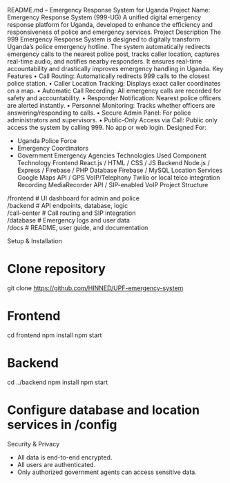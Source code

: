README.md – Emergency Response System for Uganda
 Project Name: Emergency Response System (999-UG)
A unified digital emergency response platform for Uganda, developed to enhance the efficiency and responsiveness of police and emergency services.
 Project Description
The 999 Emergency Response System is designed to digitally transform Uganda’s police emergency hotline. The system automatically redirects emergency calls to the nearest police post, tracks caller location, captures real-time audio, and notifies nearby responders. It ensures real-time accountability and drastically improves emergency handling in Uganda.
Key Features
•	 Call Routing: Automatically redirects 999 calls to the closest police station.
•	 Caller Location Tracking: Displays exact caller coordinates on a map.
•	Automatic Call Recording: All emergency calls are recorded for safety and accountability.
•	 Responder Notification: Nearest police officers are alerted instantly.
•	 Personnel Monitoring: Tracks whether officers are answering/responding to calls.
•	 Secure Admin Panel: For police administrators and supervisors.
•	 Public-Only Access via Call: Public only access the system by calling 999. No app or web login.
 Designed For:
- Uganda Police Force
- Emergency Coordinators
- Government Emergency Agencies
Technologies Used
Component	Technology
Frontend	React.js / HTML / CSS / JS
Backend	Node.js / Express / Firebase / PHP
Database	Firebase / MySQL
Location Services	Google Maps API / GPS
VoIP/Telephony	Twilio or local telco integration
Recording	MediaRecorder API / SIP-enabled VoIP
Project Structure

/frontend          # UI dashboard for admin and police  
/backend           # API endpoints, database, logic  
/call-center       # Call routing and SIP integration  
/database          # Emergency logs and user data  
/docs              # README, user guide, and documentation  

 Setup & Installation

# Clone repository
git clone https://github.com/HINNED/UPF-emergency-system

# Frontend
cd frontend
npm install
npm start

# Backend
cd ../backend
npm install
npm start

# Configure database and location services in /config

 Security & Privacy
- All data is end-to-end encrypted.
- All users are authenticated.
- Only authorized government agents can access sensitive data.

